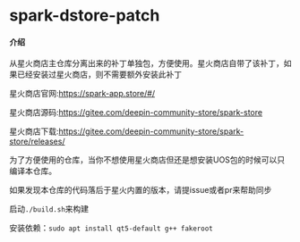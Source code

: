 # spark-dstore-patch

#### 介绍
从星火商店主仓库分离出来的补丁单独包，方便使用。星火商店自带了该补丁，如果已经安装过星火商店，则不需要额外安装此补丁

星火商店官网:https://spark-app.store/#/

星火商店源码:https://gitee.com/deepin-community-store/spark-store

星火商店下载:https://gitee.com/deepin-community-store/spark-store/releases/

为了方便使用的仓库，当你不想使用星火商店但还是想安装UOS包的时候可以只编译本仓库。

如果发现本仓库的代码落后于星火内置的版本，请提issue或者pr来帮助同步

启动`./build.sh`来构建

安装依赖：`sudo apt install qt5-default g++ fakeroot`